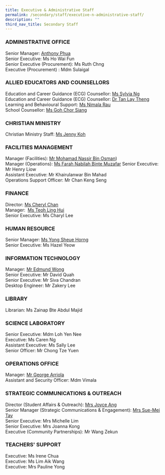 ```yaml
---
title: Executive & Administrative Staff
permalink: /secondary/staff/executive-n-administrative-staff/
description: ""
third_nav_title: Secondary Staff
---
```

### **ADMINISTRATIVE OFFICE**
Senior Manager: [Anthony Phua](mailto:Anthony_Phua@schools.gov.sg)  
Senior Executive: Ms Ho Wai Fun  
Senior Executive (Procurement): Ms Ruth Chng  
Executive (Procurement) : Mdm Sulaigal  

### **ALLIED EDUCATORS AND COUNSELLORS**

Education and Career Guidance (ECG) Counsellor: [Ms Sylvia Ng](mailto:sylvia_ng_pik_san@schools.gov.sg)  
Education and Career Guidance (ECG) Counsellor: [Dr Tan Lay Theng](mailto:tan_lay_theng@schools.gov.sg)  
Learning and Behavioural Support: [Ms Nimala Rau](mailto:Nimala_Mokhna_Rau@schools.gov.sg)  
School Counsellor: [Ms Goh Chor Siang](mailto:goh_chor_siang@schools.gov.sg)  

### **CHRISTIAN MINISTRY**

Christian Ministry Staff: [Ms Jenny Koh](mailto:jenny_koh@mgs.sch.edu.sg)  

### **FACILITIES MANAGEMENT**

Manager (Facilities): [Mr Mohamad Nassir Bin Osman](mohd_nassir_osman@schools.gov.sg))  
Manager (Operations): [Ms Farah Nabilah Binte Muzafar](Farah_Nabilah@schools.gov.sg)
Senior Executive: Mr Henry Liow  
Assistant Executive: Mr Khairulanwar Bin Mahad  
Operations Support Officer: Mr Chan Keng Seng

### **FINANCE**

Director: [Ms Cheryl Chan](mailto:cheryl_chan_hp@schools.gov.sg)  
Manager:  [Ms Teoh Ling Hui](mailto:teoh_ling_hui@schools.gov.sg)  
Senior Executive: Ms Charyl Lee  

### **HUMAN RESOURCE**

Senior Manager: [Ms Yong Sheue Horng](mailto:yong_sheue_horng@schools.gov.sg)  
Senior Executive: Ms Hazel Yeow  

### **INFORMATION TECHNOLOGY**

Manager: [Mr Edmund Wong](mailto:edmund_wong@schools.gov.sg)  
Senior Executive: Mr David Quah  
Senior Executive: Mr Siva Chandran  
Desktop Engineer: Mr Zakery Lee 

### **LIBRARY**

Librarian: Ms Zainap Bte Abdul Majid  

### **SCIENCE LABORATORY**

Senior Executive: Mdm Loh Yen Nee  
Executive: Ms Caren Ng  
Assistant Executive: Ms Sally Lee  
Senior Officer: Mr Chong Tze Yuen  

### **OPERATIONS OFFICE**

Manager: [Mr George Arriola](mailto:George_Ulric_Arriola@schools.gov.sg)  
Assistant and Security Officer: Mdm Vimala  

### **STRATEGIC COMMUNICATIONS & OUTREACH**

Director (Student Affairs & Outreach): [Mrs Joyce Ang](mailto:joyce_ang_a@schools.gov.sg)  
Senior Manager (Strategic Communications & Engagement): [Mrs Sue-Mei Tay](mailto:tay_sue-mei@schools.gov.sg)  
Senior Executive: Mrs Michelle Lim  
Senior Executive: Mrs Joanna Kong  
Executive (Community Partnerships): Mr Wang Zekun

### **TEACHERS' SUPPORT**

Executive: Ms Irene Chua  
Executive: Ms Lim Aik Wang  
Executive: Mrs Pauline Yong